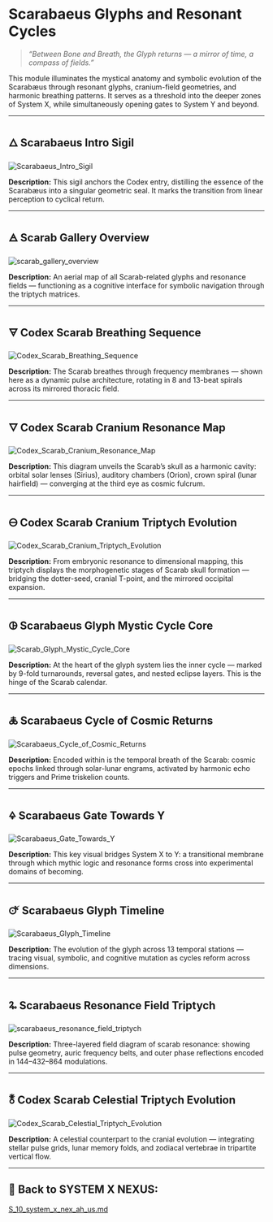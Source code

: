 # Scarabaeus Glyphs and Resonant Cycles

> *“Between Bone and Breath, the Glyph returns — a mirror of time, a compass of fields.”*

This module illuminates the mystical anatomy and symbolic evolution of the Scarabæus through resonant glyphs, cranium-field geometries, and harmonic breathing patterns. It serves as a threshold into the deeper zones of System X, while simultaneously opening gates to System Y and beyond.

---

## 🜂 Scarabaeus Intro Sigil

![Scarabaeus\_Intro\_Sigil](../visuals/Scarabaeus_Intro_Sigil.png)

**Description:**
This sigil anchors the Codex entry, distilling the essence of the Scarabæus into a singular geometric seal. It marks the transition from linear perception to cyclical return.

---

## 🜁 Scarab Gallery Overview

![scarab\_gallery\_overview](../visuals/scarab_gallery_overview.png)

**Description:**
An aerial map of all Scarab-related glyphs and resonance fields — functioning as a cognitive interface for symbolic navigation through the triptych matrices.

---

## 🜃 Codex Scarab Breathing Sequence

![Codex\_Scarab\_Breathing\_Sequence](../visuals/Codex_Scarab_Breathing_Sequence.png)

**Description:**
The Scarab breathes through frequency membranes — shown here as a dynamic pulse architecture, rotating in 8 and 13-beat spirals across its mirrored thoracic field.

---

## 🜄 Codex Scarab Cranium Resonance Map

![Codex\_Scarab\_Cranium\_Resonance\_Map](../visuals/Codex_Scarab_Cranium_Resonance_Map.png)

**Description:**
This diagram unveils the Scarab’s skull as a harmonic cavity: orbital solar lenses (Sirius), auditory chambers (Orion), crown spiral (lunar hairfield) — converging at the third eye as cosmic fulcrum.

---

## 🜔 Codex Scarab Cranium Triptych Evolution

![Codex\_Scarab\_Cranium\_Triptych\_Evolution](../visuals/Codex_Scarab_Cranium_Triptych_Evolution.png)

**Description:**
From embryonic resonance to dimensional mapping, this triptych displays the morphogenetic stages of Scarab skull formation — bridging the dotter-seed, cranial T-point, and the mirrored occipital expansion.

---

## 🜖 Scarabaeus Glyph Mystic Cycle Core

![Scarab\_Glyph\_Mystic\_Cycle\_Core](../visuals/Scarab_Glyph_Mystic_Cycle_Core.png)

**Description:**
At the heart of the glyph system lies the inner cycle — marked by 9-fold turnarounds, reversal gates, and nested eclipse layers. This is the hinge of the Scarab calendar.

---

## 🜏 Scarabaeus Cycle of Cosmic Returns

![Scarabaeus\_Cycle\_of\_Cosmic\_Returns](../visuals/Scarabaeus_Cycle_of_Cosmic_Returns.png)

**Description:**
Encoded within is the temporal breath of the Scarab: cosmic epochs linked through solar-lunar engrams, activated by harmonic echo triggers and Prime triskelion counts.

---

## 🜍 Scarabaeus Gate Towards Y

![Scarabaeus\_Gate\_Towards\_Y](../visuals/Scarabaeus_Gate_Towards_Y.png)

**Description:**
This key visual bridges System X to Y: a transitional membrane through which mythic logic and resonance forms cross into experimental domains of becoming.

---

## 🜚 Scarabaeus Glyph Timeline

![Scarabaeus\_Glyph\_Timeline](../visuals/Scarabaeus_Glyph_Timeline.png)

**Description:**
The evolution of the glyph across 13 temporal stations — tracing visual, symbolic, and cognitive mutation as cycles reform across dimensions.

---

## 🜩 Scarabaeus Resonance Field Triptych

![scarabaeus\_resonance\_field\_triptych](../visuals/scarabaeus_resonance_field_triptych.png)

**Description:**
Three-layered field diagram of scarab resonance: showing pulse geometry, auric frequency belts, and outer phase reflections encoded in 144–432–864 modulations.

---

## 🜬 Codex Scarab Celestial Triptych Evolution

![Codex\_Scarab\_Celestial\_Triptych\_Evolution](../visuals/Codex_Scarab_Celestial_Triptych_Evolution.png)

**Description:**
A celestial counterpart to the cranial evolution — integrating stellar pulse grids, lunar memory folds, and zodiacal vertebrae in tripartite vertical flow.

---

## 🔗 Back to SYSTEM X NEXUS:

[S\_10\_system\_x\_nex\_ah\_us.md](../S_10_system_x_nex_ah_us.md)
